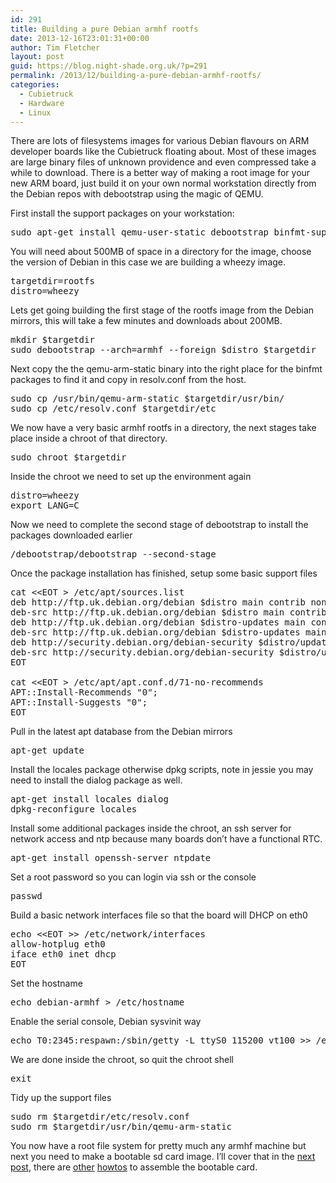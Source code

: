```yaml
---
id: 291
title: Building a pure Debian armhf rootfs
date: 2013-12-16T23:01:31+00:00
author: Tim Fletcher
layout: post
guid: https://blog.night-shade.org.uk/?p=291
permalink: /2013/12/building-a-pure-debian-armhf-rootfs/
categories:
  - Cubietruck
  - Hardware
  - Linux
---
```

There are lots of filesystems images for various Debian flavours on ARM developer boards like the Cubietruck floating about. Most of these images are large binary files of unknown providence and even compressed take a while to download. There is a better way of making a root image for your new ARM board, just build it on your own normal workstation directly from the Debian repos with debootstrap using the magic of QEMU.

First install the support packages on your workstation:

<pre>sudo apt-get install qemu-user-static debootstrap binfmt-support</pre>

You will need about 500MB of space in a directory for the image, choose the version of Debian in this case we are building a wheezy image.

<pre>targetdir=rootfs
distro=wheezy</pre>

Lets get going building the first stage of the rootfs image from the Debian mirrors, this will take a few minutes and downloads about 200MB.

<pre>mkdir $targetdir
sudo debootstrap --arch=armhf --foreign $distro $targetdir</pre>

Next copy the the qemu-arm-static binary into the right place for the binfmt packages to find it and copy in resolv.conf from the host.

<pre>sudo cp /usr/bin/qemu-arm-static $targetdir/usr/bin/
sudo cp /etc/resolv.conf $targetdir/etc</pre>

We now have a very basic armhf rootfs in a directory, the next stages take place inside a chroot of that directory.

<pre>sudo chroot $targetdir</pre>

Inside the chroot we need to set up the environment again

<pre>distro=wheezy
export LANG=C</pre>

Now we need to complete the second stage of debootstrap to install the packages downloaded earlier

<pre>/debootstrap/debootstrap --second-stage</pre>

Once the package installation has finished, setup some basic support files

<pre>cat &lt;&lt;EOT &gt; /etc/apt/sources.list
deb http://ftp.uk.debian.org/debian $distro main contrib non-free
deb-src http://ftp.uk.debian.org/debian $distro main contrib non-free
deb http://ftp.uk.debian.org/debian $distro-updates main contrib non-free
deb-src http://ftp.uk.debian.org/debian $distro-updates main contrib non-free
deb http://security.debian.org/debian-security $distro/updates main contrib non-free
deb-src http://security.debian.org/debian-security $distro/updates main contrib non-free
EOT

cat &lt;&lt;EOT &gt; /etc/apt/apt.conf.d/71-no-recommends
APT::Install-Recommends "0";
APT::Install-Suggests "0";
EOT</pre>

Pull in the latest apt database from the Debian mirrors

<pre>apt-get update</pre>

Install the locales package otherwise dpkg scripts, note in jessie you may need to install the dialog package as well.

<pre>apt-get install locales dialog
dpkg-reconfigure locales</pre>

Install some additional packages inside the chroot, an ssh server for network access and ntp because many boards don&#8217;t have a functional RTC.

<pre>apt-get install openssh-server ntpdate</pre>

Set a root password so you can login via ssh or the console

<pre>passwd</pre>

Build a basic network interfaces file so that the board will DHCP on eth0

<pre>echo &lt;&lt;EOT &gt;&gt; /etc/network/interfaces
allow-hotplug eth0
iface eth0 inet dhcp
EOT</pre>

Set the hostname

<pre>echo debian-armhf &gt; /etc/hostname</pre>

Enable the serial console, Debian sysvinit way

<pre>echo T0:2345:respawn:/sbin/getty -L ttyS0 115200 vt100 &gt;&gt; /etc/inittab</pre>

We are done inside the chroot, so quit the chroot shell

<pre>exit</pre>

Tidy up the support files

<pre>sudo rm $targetdir/etc/resolv.conf
sudo rm $targetdir/usr/bin/qemu-arm-static</pre>

You now have a root file system for pretty much any armhf machine but next you need to make a bootable sd card image. I&#8217;ll cover that in the [next post](https://blog.night-shade.org.uk/2013/12/create-a-bootable-sd-for-a-cubietruck/), there are [other](http://docs.cubieboard.org/tutorials/cb3/start) [howtos](http://docs.cubieboard.org/tutorials/ct1/installation/install_lubuntu_desktop_server_to_sd_card) to assemble the bootable card.